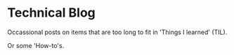 # Technical Blog

Occassional posts on items that are too long to fit in 'Things I learned' (TIL).

Or some 'How-to's. 
